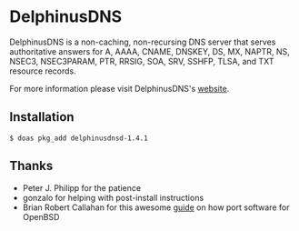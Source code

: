 # DelphinusDNS
DelphinusDNS is a non-caching, non-recursing DNS server that serves
authoritative answers for A, AAAA, CNAME, DNSKEY, DS, MX, NAPTR, NS,
NSEC3, NSEC3PARAM, PTR, RRSIG, SOA, SRV, SSHFP, TLSA, and TXT resource
records.

For more information please visit DelphinusDNS's [website](https://delphinusdns.org).

## Installation

```shell
$ doas pkg_add delphinusdnsd-1.4.1
```

## Thanks

* Peter J. Philipp for the patience
* gonzalo for helping with post-install instructions
* Brian Robert Callahan for this awesome [guide](https://www.youtube.com/watch?v=z_TnemhzbXQ) on how port software for OpenBSD
